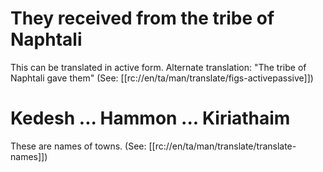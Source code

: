 # They received from the tribe of Naphtali

This can be translated in active form. Alternate translation: "The tribe of Naphtali gave them" (See: [[rc://en/ta/man/translate/figs-activepassive]])

# Kedesh ... Hammon ... Kiriathaim

These are names of towns. (See: [[rc://en/ta/man/translate/translate-names]])

